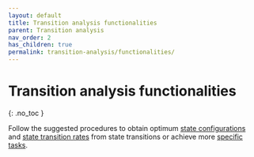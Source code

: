 ```yaml
---
layout: default
title: Transition analysis functionalities
parent: Transition analysis
nav_order: 2
has_children: true
permalink: transition-analysis/functionalities/
---
```


# Transition analysis functionalities
{: .no_toc }

Follow the suggested procedures to obtain optimum <u>state configurations</u> and <u>state transition rates</u> from state transitions or achieve more <u>specific tasks</u>.